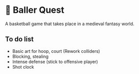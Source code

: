 # 🏀 Baller Quest

A basketball game that takes place in a medieval fantasy world.

## To do list

- Basic art for hoop, court (Rework colliders)
- Blocking, stealing
- Intense defense (stick to offensive player)
- Shot clock
